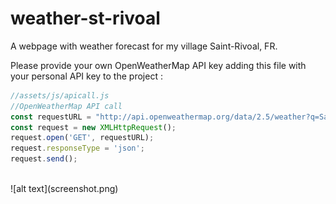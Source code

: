 # weather-st-rivoal

A webpage with weather forecast for my village Saint-Rivoal, FR.

Please provide your own OpenWeatherMap API key adding this file with your personal API key to the project :

```js
//assets/js/apicall.js
//OpenWeatherMap API call
const requestURL = "http://api.openweathermap.org/data/2.5/weather?q=Saint-Rivoal,fr&APPID=YOURAPIKEY&units=metric";
const request = new XMLHttpRequest();
request.open('GET', requestURL);
request.responseType = 'json';
request.send();
```  
</br>
![alt text](screenshot.png)

